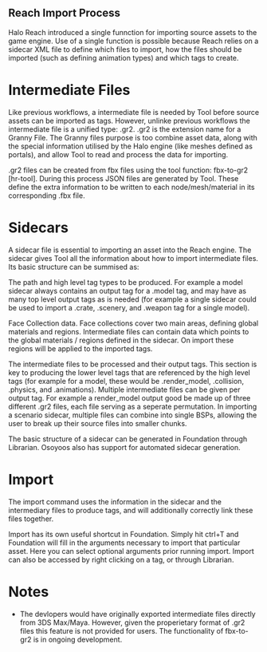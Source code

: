 ## Reach Import Process

Halo Reach introduced a single funnction for importing source assets to the game engine. Use of a single function is possible because Reach relies on a sidecar XML file to define which files to import, how the files should be imported (such as defining animation types) and which tags to create.

# Intermediate Files

Like previous workflows, a intermediate file is needed by Tool before source assets can be imported as tags. However, unlinke previous workflows the intermediate file is a unified type: .gr2. .gr2 is the extension name for a Granny File. The Granny files purpose is too combine asset data, along with the special information utilised by the Halo engine (like meshes defined as portals), and allow Tool to read and process the data for importing.

.gr2 files can be created from fbx files using the tool function: fbx-to-gr2 [hr-tool]. During this process JSON files are generated by Tool. These define the extra information to be written to each node/mesh/material in its corresponding .fbx file.

# Sidecars

A sidecar file is essential to importing an asset into the Reach engine. The sidecar gives Tool all the information about how to import intermediate files. Its basic structure can be summised as:

The path and high level tag types to be produced. For example a model sidecar always contains an output tag for a .model tag, and may have as many top level output tags as is needed (for example a single sidecar could be used to import a .crate, .scenery, and .weapon tag for a single model).

Face Collection data. Face collections cover two main areas, defining global materials and regions. Intermediate files can contain data which points to the global materials / regions defined in the sidecar. On import these regions will be applied to the imported tags.

The intermediate files to be processed and their output tags. This section is key to producing the lower level tags that are referenced by the high level tags (for example for a model, these would be .render_model, .collision, .physics, and .animations). Multiple intermediate files can be given per output tag. For example a render_model output good be made up of three different .gr2 files, each file serving as a seperate permutation. In importing a scenario sidecar, multiple files can combine into single BSPs, allowing the user to break up their source files into smaller chunks.

The basic structure of a sidecar can be generated in Foundation through Librarian. Osoyoos also has support for automated sidecar generation.

# Import

The import command uses the information in the sidecar and the intermediary files to produce tags, and will additionally correctly link these files together.

Import has its own useful shortcut in Foundation. Simply hit ctrl+T and Foundation will fill in the arguments necessary to import that particular asset. Here you can select optional arguments prior running import. Import can also be accessed by right clicking on a tag, or through Librarian.

# Notes

- The devlopers would have originally exported intermediate files directly from 3DS Max/Maya. However, given the properietary format of .gr2 files this feature is not provided for users. The functionality of fbx-to-gr2 is in ongoing development.


